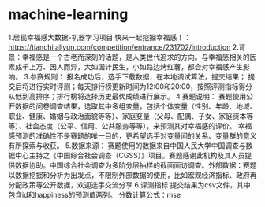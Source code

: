 # machine-learning
1.居民幸福感大数据-机器学习项目
快来一起挖掘幸福感！：
https://tianchi.aliyun.com/competition/entrance/231702/introduction
2.背景：幸福感是一个古老而深刻的话题，是人类世代追求的方向。与幸福感相关的因素成千上万、因人而异，大如国计民生，小如路边烤红薯，都会对幸福感产生影响。
3.参赛规则：
报名成功后，选手下载数据，在本地调试算法，提交结果；
提交后将进行实时评测；每天排行榜更新时间为12:00和20:00，按照评测指标得分从低到高排序；排行榜将选择历史最优成绩进行展示。
4.赛题说明：
赛题使用公开数据的问卷调查结果，选取其中多组变量，包括个体变量（性别、年龄、地域、职业、健康、婚姻与政治面貌等等）、家庭变量（父母、配偶、子女、家庭资本等等）、社会态度（公平、信用、公共服务等等），来预测其对幸福感的评价。
幸福感预测的准确性不是赛题的唯一目的，更希望选手对变量间的关系、变量群的意义有所探索与收获。
5.数据来源：
赛题使用的数据来自中国人民大学中国调查与数据中心主持之《中国综合社会调查（CGSS）》项目。赛题感谢此机构及其人员提供数据协助。中国综合社会调查为多阶分层抽样的截面面访调查。外部数据：赛题以数据挖掘和分析为出发点，不限制外部数据的使用，比如宏观经济指标、政府再分配政策等公开数据，欢迎选手交流分享
6.评测指标
提交结果为csv文件，其中包含id和happiness的预测值两列。
分数计算公式：mse
